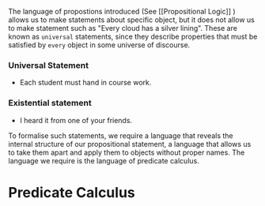 The language of propostions introduced (See [[Propositional Logic]] ) allows us to make statements about specific object, but it does not allow us to make statement such as "Every cloud has a silver lining". These are known as `universal` statements, since they describe properties that must be satisfied by `every` object in some universe of discourse.

### Universal Statement
-	 Each student must hand in course work.

### Existential statement
- I heard it from one of your friends.

To formalise such statements, we require a language that reveals the internal structure of our propositional statement, a language that allows us to take them apart and apply them to objects without proper names. The language we require is the language of predicate calculus.

# Predicate Calculus



